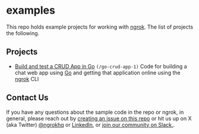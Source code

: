 # examples
This repo holds example projects for working with [ngrok](https://ngrok.com). The list of projects the following.

## Projects
* [Build and test a CRUD App in Go](https://github.com/ngrok/examples/tree/main/go-crud-app-1) `(/go-crud-app-1)` Code for building a chat web app using [Go](https://go.dev/) and getting that application online using the [ngrok](https://ngrok.com/) CLI

## Contact Us
If you have any questions about the sample code in the repo or ngrok, in general, please reach out by [creating an issue on this repo](https://github.com/ngrok/examples/issues/new) or hit us up on X (aka Twitter) [@ngrokhq](https://twitter.com/ngrokHQ) or [LinkedIn](https://www.linkedin.com/company/ngrok/), or [join our community on Slack.](https://ngrok.com/slack).
